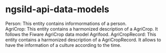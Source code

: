 # ngsild-api-data-models

Person: This entity contains informormations of a person.						
AgriCrop: This entity contains a harmonized description of a AgriCrop. It follows the Fiware AgriCrop data model Agrifood.
AgriCropRecord: This entity contains a harmonized description of a AgriCropRecord. It allows to have the information of a culture according to the time.
